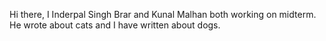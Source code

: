 Hi there,
I Inderpal Singh Brar and Kunal Malhan both working on midterm.
He wrote about cats and I have written about dogs.
